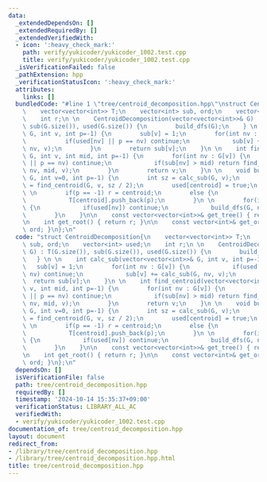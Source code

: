```yaml
---
data:
  _extendedDependsOn: []
  _extendedRequiredBy: []
  _extendedVerifiedWith:
  - icon: ':heavy_check_mark:'
    path: verify/yukicoder/yukicoder_1002.test.cpp
    title: verify/yukicoder/yukicoder_1002.test.cpp
  _isVerificationFailed: false
  _pathExtension: hpp
  _verificationStatusIcon: ':heavy_check_mark:'
  attributes:
    links: []
  bundledCode: "#line 1 \"tree/centroid_decomposition.hpp\"\nstruct CentroidDecomposition{\n\
    \    vector<vector<int>> T;\n    vector<int> sub, ord;\n    vector<int> used;\n\
    \    int r;\n \n    CentroidDecomposition(vector<vector<int>>& G) : T(G.size()),\
    \ sub(G.size()), used(G.size()) {\n        build_dfs(G);\n    } \n \n    int calc_sub(vector<vector<int>>&\
    \ G, int v, int p=-1) {\n        sub[v] = 1;\n        for(int nv : G[v]) {\n \
    \           if(used[nv] || p == nv) continue;\n            sub[v] += calc_sub(G,\
    \ nv, v);\n        }\n        return sub[v];\n    }\n \n    int find_centroid(vector<vector<int>>&\
    \ G, int v, int mid, int p=-1) {\n        for(int nv : G[v]) {\n            if(used[nv]\
    \ || p == nv) continue;\n            if(sub[nv] > mid) return find_centroid(G,\
    \ nv, mid, v);\n        }\n        return v;\n    }\n \n    void build_dfs(vector<vector<int>>&\
    \ G, int v=0, int p=-1) {\n        int sz = calc_sub(G, v);\n        int centroid\
    \ = find_centroid(G, v, sz / 2);\n        used[centroid] = true;\n        ord.push_back(centroid);\n\
    \ \n        if(p == -1) r = centroid;\n        else {\n            T[p].push_back(centroid);\n\
    \            T[centroid].push_back(p);\n        }\n \n        for(int nv : G[centroid])\
    \ {\n            if(used[nv]) continue;\n            build_dfs(G, nv, centroid);\n\
    \        }\n    }\n\n    const vector<vector<int>>& get_tree() { return T; }\n\
    \n    int get_root() { return r; }\n\n    const vector<int>& get_order() { return\
    \ ord; }\n};\n"
  code: "struct CentroidDecomposition{\n    vector<vector<int>> T;\n    vector<int>\
    \ sub, ord;\n    vector<int> used;\n    int r;\n \n    CentroidDecomposition(vector<vector<int>>&\
    \ G) : T(G.size()), sub(G.size()), used(G.size()) {\n        build_dfs(G);\n \
    \   } \n \n    int calc_sub(vector<vector<int>>& G, int v, int p=-1) {\n     \
    \   sub[v] = 1;\n        for(int nv : G[v]) {\n            if(used[nv] || p ==\
    \ nv) continue;\n            sub[v] += calc_sub(G, nv, v);\n        }\n      \
    \  return sub[v];\n    }\n \n    int find_centroid(vector<vector<int>>& G, int\
    \ v, int mid, int p=-1) {\n        for(int nv : G[v]) {\n            if(used[nv]\
    \ || p == nv) continue;\n            if(sub[nv] > mid) return find_centroid(G,\
    \ nv, mid, v);\n        }\n        return v;\n    }\n \n    void build_dfs(vector<vector<int>>&\
    \ G, int v=0, int p=-1) {\n        int sz = calc_sub(G, v);\n        int centroid\
    \ = find_centroid(G, v, sz / 2);\n        used[centroid] = true;\n        ord.push_back(centroid);\n\
    \ \n        if(p == -1) r = centroid;\n        else {\n            T[p].push_back(centroid);\n\
    \            T[centroid].push_back(p);\n        }\n \n        for(int nv : G[centroid])\
    \ {\n            if(used[nv]) continue;\n            build_dfs(G, nv, centroid);\n\
    \        }\n    }\n\n    const vector<vector<int>>& get_tree() { return T; }\n\
    \n    int get_root() { return r; }\n\n    const vector<int>& get_order() { return\
    \ ord; }\n};\n"
  dependsOn: []
  isVerificationFile: false
  path: tree/centroid_decomposition.hpp
  requiredBy: []
  timestamp: '2024-10-14 15:35:37+09:00'
  verificationStatus: LIBRARY_ALL_AC
  verifiedWith:
  - verify/yukicoder/yukicoder_1002.test.cpp
documentation_of: tree/centroid_decomposition.hpp
layout: document
redirect_from:
- /library/tree/centroid_decomposition.hpp
- /library/tree/centroid_decomposition.hpp.html
title: tree/centroid_decomposition.hpp
---
```

